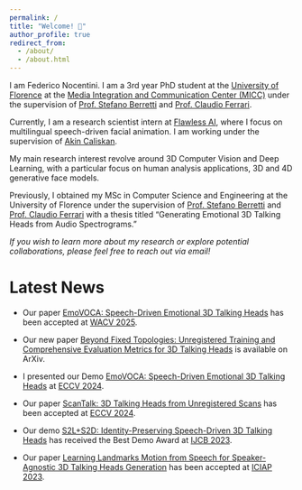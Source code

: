 ```yaml
---
permalink: /
title: "Welcome! 👋"
author_profile: true
redirect_from: 
  - /about/
  - /about.html
---
```


I am Federico Nocentini. I am a 3rd year PhD student at the [University of Florence](https://www.unifi.it/changelang-eng.html) at the [Media Integration and Communication Center (MICC)](https://www.micc.unifi.it/) under the supervision of [Prof. Stefano Berretti](https://www.micc.unifi.it/berretti/) and [Prof. Claudio Ferrari](https://clferrari.github.io/).


Currently, I am a research scientist intern at [Flawless AI](https://www.flawlessai.com/), where I focus on multilingual speech-driven facial animation. I am working under the supervision of [Akin Caliskan](https://akincaliskan3d.github.io/).


My main research interest revolve around 3D Computer Vision and Deep Learning, with a particular focus on human analysis applications, 3D and 4D generative face models.

Previously, I obtained my MSc in Computer Science and Engineering  at the University of Florence under the supervision of [Prof. Stefano Berretti](https://www.micc.unifi.it/berretti/) and [Prof. Claudio Ferrari](https://clferrari.github.io/) with a thesis titled “Generating Emotional 3D Talking Heads from Audio Spectrograms.”

_If you wish to learn more about my research or explore potential collaborations, please feel free to reach out via email!_

Latest News
======

- Our paper [EmoVOCA: Speech-Driven Emotional 3D Talking Heads](https://fedenoce.github.io/emovoca/) has been accepted at [WACV 2025](https://wacv2025.thecvf.com/).

- Our new paper [Beyond Fixed Topologies: Unregistered Training and Comprehensive Evaluation Metrics for 3D Talking Heads](https://arxiv.org/abs/2410.11041) is available on ArXiv.

- I presented our Demo [EmoVOCA: Speech-Driven Emotional 3D Talking Heads](https://arxiv.org/abs/2403.12886) at [ECCV 2024](https://eccv2024.ecva.net/).

- Our paper [ScanTalk: 3D Talking Heads from Unregistered Scans](https://github.com/miccunifi/ScanTalk/) has been accepted at [ECCV 2024](https://eccv2024.ecva.net/).

- Our demo [S2L+S2D: Identity-Preserving Speech-Driven 3D Talking Heads](https://github.com/FedeNoce/s2l-s2d) has received the Best Demo Award at [IJCB 2023](https://ijcb2023.ieee-biometrics.org/).

- Our paper [Learning Landmarks Motion from Speech for Speaker-Agnostic 3D Talking Heads Generation](https://github.com/FedeNoce/s2l-s2d) has been accepted at [ICIAP 2023](https://sites.google.com/view/iciap-2023?pli=1).

